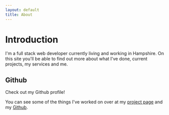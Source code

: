 ```yaml
---
layout: default
title: About
---
```


# Introduction

I'm a full stack web developer currently living and working in Hampshire. On this site you'll be able to find out more about what I've done, current projects, my services and me.

## <span class="icon-github"></span> Github

Check out my Github profile!

You can see some of the things I've worked on over at my [project page](/Projects) and my [Github](https://github.com/LazerCube).
